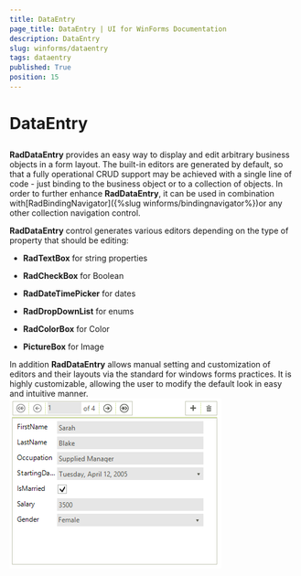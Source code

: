 ```yaml
---
title: DataEntry
page_title: DataEntry | UI for WinForms Documentation
description: DataEntry
slug: winforms/dataentry
tags: dataentry
published: True
position: 15
---
```


# DataEntry



## 

__RadDataEntry__ provides an easy way to display and edit arbitrary business objects in a form layout. 
   The built-in editors are generated by default, so that a fully operational CRUD support may be achieved with a single line of code - just binding to the business object or to a collection of objects. In order to further enhance __RadDataEntry__, it can be used in combination with[RadBindingNavigator]({%slug winforms/bindingnavigator%})or any other collection navigation control.

__RadDataEntry__ control generates various editors depending on the type of property that should be editing:
         

* __RadTextBox__ for string properties

* __RadCheckBox__ for Boolean
            

* __RadDateTimePicker__ for dates
          

* __RadDropDownList__ for enums 
          

* __RadColorBox__ for Color
            

* __PictureBox__ for Image
            

In addition __RadDataEntry__ allows manual setting and customization of editors and their layouts via the standard
          for windows forms practices. It is highly customizable, allowing the user to modify the default look in easy and intuitive manner.
        ![dataentry-overview 001](images/dataentry-overview001.png)
